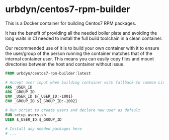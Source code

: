 # urbdyn/centos7-rpm-builder

This is a Docker container for building Centos7 RPM packages.

It has the benefit of providing all the needed boiler plate and avoiding the long waits in CI needed to install the full build toolchain in a clean container.

Our recommended use of it is to build your own container with it to ensure the user/group of the person running the container matches that of the internal container user.
This means you can easily copy files and mount directories between the host and container without issue.

```Dockerfile
FROM urbdyn/centos7-rpm-builder:latest

# Accept user input when building container with fallback to common Linux user pattern
ARG _USER_ID
ARG _GROUP_ID
ENV _USER_ID ${_USER_ID:-1001}
ENV _GROUP_ID ${_GROUP_ID:-1002}

# Run script to create users and declare new user as default
RUN setup_users.sh
USER $_USER_ID:$_GROUP_ID

# Install any needed packages here
# ...
```
